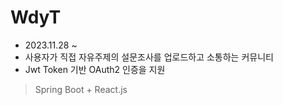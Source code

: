 # WdyT
* 2023.11.28 ~
* 사용자가 직접 자유주제의 설문조사를 업로드하고 소통하는 커뮤니티
* Jwt Token 기반 OAuth2 인증을 지원
> Spring Boot + React.js

